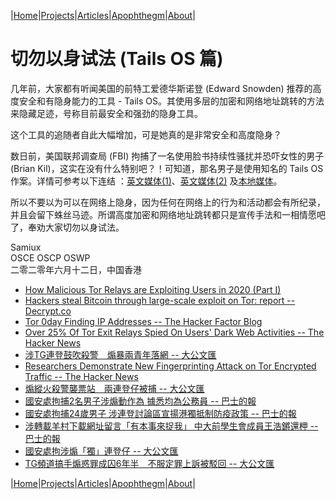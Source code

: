 |[Home](/README.md)|[Projects](/projects.md)|[Articles](/articles.md)|[Apophthegm](/apophthegm.md)|[About](/about.md)|

# 切勿以身试法 (Tails OS 篇)

几年前，大家都有听闻美国的前特工爱德华斯诺登 (Edward Snowden) 推荐的高度安全和有隐身能力的工具 - Tails OS。其使用多层的加密和网络地址跳转的方法来隐藏足迹，号称目前最安全和强劲的隐身工具。

这个工具的追随者自此大幅增加，可是她真的是非常安全和高度隐身？

数日前，美国联邦调查局 (FBI) 拘捕了一名使用脸书持续性骚扰并恐吓女性的男子 (Brian Kil)，这实在没有什么特别吧？！可知道，那名男子是使用知名的 Tails OS 作案。详情可参考以下连结 ：[英文媒体(1)](https://www.vice.com/en_us/article/v7gd9b/facebook-helped-fbi-hack-child-predator-buster-hernandez)、[英文媒体(2)](https://www.independent.co.uk/news/world/americas/facebook-fbi-buster-hernandez-california-child-predator-a9561171.html) 及[本地媒体](https://www.pcmarket.com.hk/facebook%E5%83%B1%E7%94%A8%E9%BB%91%E5%AE%A2-%E5%8D%94%E5%8A%A9fbi%E7%A0%B4%E6%A1%88/)。

所以不要以为可以在网络上隐身，因为任何在网络上的行为和活动都会有所纪录，并且会留下蛛丝马迹。所谓高度加密和网络地址跳转都只是宣传手法和一相情愿吧了，奉劝大家切勿以身试法。

Samiux  
OSCE  OSCP  OSWP  
二零二零年六月十二日，中国香港  

- [How Malicious Tor Relays are Exploiting Users in 2020 (Part I)](https://medium.com/@nusenu/how-malicious-tor-relays-are-exploiting-users-in-2020-part-i-1097575c0cac)  
- [Hackers steal Bitcoin through large-scale exploit on Tor: report -- Decrypt.co](https://decrypt.co/38359/hackers-stealing-bitcoin-tor-exploit) 
- [Tor 0day Finding IP Addresses -- The Hacker Factor Blog](https://www.hackerfactor.com/blog/index.php?/archives/896-Tor-0day-Finding-IP-Addresses.html)  
- [Over 25% Of Tor Exit Relays Spied On Users' Dark Web Activities -- The Hacker News](https://thehackernews.com/2021/05/over-25-of-tor-exit-relays-are-spying.html)  
- [涉TG連登鼓吹殺警　煽暴兩青年落網 -- 大公文匯](https://www.tkww.hk/a/202107/05/AP60e2aaabe4b0c7e5becf9e78.html)  
- [Researchers Demonstrate New Fingerprinting Attack on Tor Encrypted Traffic -- The Hacker News](https://thehackernews.com/2021/11/researchers-demonstrate-new.html)  
- [煽縱火殺警襲票站　兩連登仔被捕 -- 大公文匯](https://www.tkww.hk/a/202112/18/AP61bd2484e4b07ec0fc4499d3.html)  
- [國安處拘捕2名男子涉煽動作為 據悉均為公務員 -- 巴士的報](https://www.bastillepost.com/hongkong/article/11106276-%e5%9c%8b%e5%ae%89%e8%99%95%e6%8b%982%e7%94%b7%e5%ad%90%e6%b6%89%e7%85%bd%e5%8b%95%e4%bd%9c%e7%82%ba-%e6%93%9a%e6%82%89%e5%9d%87%e7%82%ba%e5%85%ac%e5%8b%99%e5%93%a1)  
- [國安處拘捕24歲男子 涉連登討論區宣揚港獨抵制防疫政策 -- 巴士的報](https://www.bastillepost.com/hongkong/article/12013143-%e5%9c%8b%e5%ae%89%e8%99%95%e6%8b%98%e6%8d%9524%e6%ad%b2%e7%94%b7%e5%ad%90-%e6%b6%89%e5%ae%a3%e6%8f%9a%e6%b8%af%e7%8d%a8%e6%8a%b5%e5%88%b6%e9%98%b2%e7%96%ab%e6%94%bf%e7%ad%96)  
- [涉轉載羊村下載網址留言「有本事來捉我」 中大前學生會成員王浩鏘還柙 -- 巴士的報](https://www.bastillepost.com/hongkong/article/12021579-%e6%b6%89%e8%bd%89%e8%bc%89%e7%be%8a%e6%9d%91%e4%b8%8b%e8%bc%89%e7%b6%b2%e5%9d%80%e7%95%99%e8%a8%80%e3%80%8c%e6%9c%89%e6%9c%ac%e4%ba%8b%e4%be%86%e6%8d%89%e6%88%91%e3%80%8d-%e4%b8%ad%e5%a4%a7%e5%89%8d)  
- [國安處拘涉煽「獨」連登仔 -- 大公文匯](https://www.tkww.hk/a/202301/06/AP63b795c9e4b01fafd0f2e9da.html)  
- [TG頻道搞手煽惑罪成囚6年半　不服定罪上訴被駁回 -- 大公文匯](https://www.tkww.hk/a/202303/18/AP64153199e4b0195a79e40c64.html)  

|[Home](/README.md)|[Projects](/projects.md)|[Articles](/articles.md)|[Apophthegm](/apophthegm.md)|[About](/about.md)|
